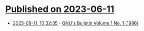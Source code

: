 # [Published on 2023-06-11](index.md)

* [2023-06-11, 10:32:35](https://lobste.rs/s/nzozlk/gnu_s_bulletin_volume_1_no_1_1986) - [GNU's Bulletin Volume 1 No. 1 (1986)](https://www.gnu.org/bulletins/bull1.txt)
